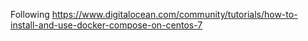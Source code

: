 Following https://www.digitalocean.com/community/tutorials/how-to-install-and-use-docker-compose-on-centos-7